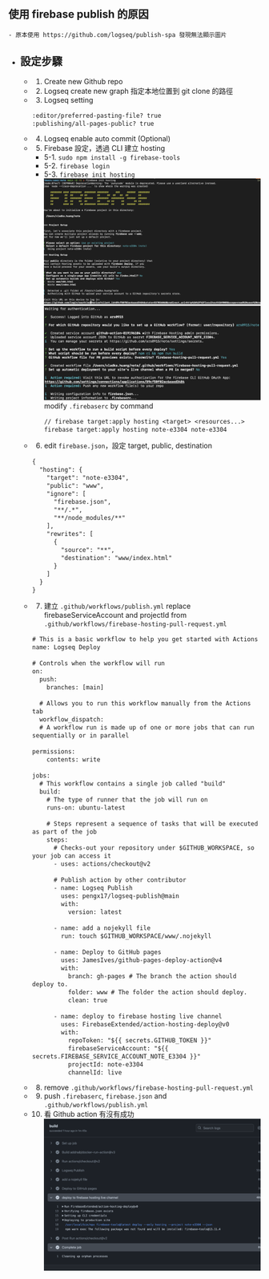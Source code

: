 ## 使用 firebase publish 的原因
	- 原本使用 https://github.com/logseq/publish-spa 發現無法顯示圖片
- ## 設定步驟
	- 1. Create new Github repo
	- 2. Logseq create new graph 指定本地位置到 git clone 的路徑
	- 3. Logseq setting
	  ```
	  :editor/preferred-pasting-file? true
	  :publishing/all-pages-public? true
	  ```
	- 4. Logseq enable auto commit (Optional)
	- 5. Firebase 設定，透過 CLI 建立 hosting
		- 5-1. `sudo npm install -g firebase-tools`
		- 5-2. `firebase login`
		- 5-3. `firebase init hosting`
		  ![image.png](../assets/image_1719212096536_0.png)
		  ![image.png](../assets/image_1719212150032_0.png)modify `.firebaserc` by command 
		  ```
		  // firebase target:apply hosting <target> <resources...>
		  firebase target:apply hosting note-e3304 note-e3304
		  ```
	- 6. edit `firebase.json`，設定 target, public, destination
	  ```
	  {
	    "hosting": {
	      "target": "note-e3304",
	      "public": "www",
	      "ignore": [
	        "firebase.json",
	        "**/.*",
	        "**/node_modules/**"
	      ],
	      "rewrites": [
	        {
	          "source": "**",
	          "destination": "www/index.html"
	        }
	      ]
	    }
	  }
	  ```
	- 7. 建立 `.github/workflows/publish.yml` replace firebaseServiceAccount and projectId from `.github/workflows/firebase-hosting-pull-request.yml`
	  ```
	  # This is a basic workflow to help you get started with Actions
	  name: Logseq Deploy
	  
	  # Controls when the workflow will run
	  on:
	    push:
	      branches: [main]
	  
	    # Allows you to run this workflow manually from the Actions tab
	    workflow_dispatch:
	    # A workflow run is made up of one or more jobs that can run sequentially or in parallel
	  
	  permissions:
	      contents: write
	  
	  jobs:
	    # This workflow contains a single job called "build"
	    build:
	      # The type of runner that the job will run on
	      runs-on: ubuntu-latest
	  
	      # Steps represent a sequence of tasks that will be executed as part of the job
	      steps:
	        # Checks-out your repository under $GITHUB_WORKSPACE, so your job can access it
	        - uses: actions/checkout@v2
	        
	        # Publish action by other contributor
	        - name: Logseq Publish
	          uses: pengx17/logseq-publish@main
	          with:
	            version: latest
	  
	        - name: add a nojekyll file
	          run: touch $GITHUB_WORKSPACE/www/.nojekyll
	  
	        - name: Deploy to GitHub pages
	          uses: JamesIves/github-pages-deploy-action@v4
	          with:
	            branch: gh-pages # The branch the action should deploy to.
	            folder: www # The folder the action should deploy.
	            clean: true
	  
	        - name: deploy to firebase hosting live channel
	          uses: FirebaseExtended/action-hosting-deploy@v0
	          with:
	            repoToken: "${{ secrets.GITHUB_TOKEN }}"
	            firebaseServiceAccount: "${{ secrets.FIREBASE_SERVICE_ACCOUNT_NOTE_E3304 }}"
	            projectId: note-e3304
	            channelId: live
	  ```
	- 8. remove `.github/workflows/firebase-hosting-pull-request.yml`
	- 9. push `.firebaserc`, `firebase.json` and `.github/workflows/publish.yml`
	- 10. 看 Github action 有沒有成功
	  ![image.png](../assets/image_1719213052775_0.png)